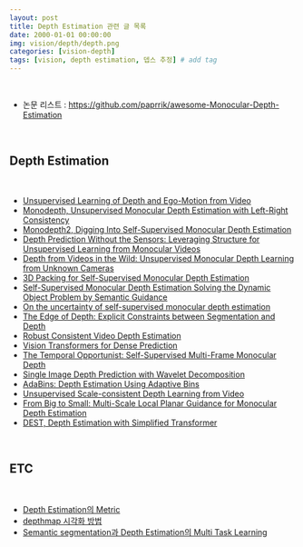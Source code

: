 ```yaml
---
layout: post
title: Depth Estimation 관련 글 목록   
date: 2000-01-01 00:00:00
img: vision/depth/depth.png
categories: [vision-depth] 
tags: [vision, depth estimation, 뎁스 추정] # add tag
---
```


<br>

- 논문 리스트 : https://github.com/paprrik/awesome-Monocular-Depth-Estimation

<br>

## **Depth Estimation**

<br>

- [Unsupervised Learning of Depth and Ego-Motion from Video]()
- [Monodepth, Unsupervised Monocular Depth Estimation with Left-Right Consistency](https://gaussian37.github.io/vision-depth-monodepth1/)
- [Monodepth2, Digging Into Self-Supervised Monocular Depth Estimation](https://gaussian37.github.io/vision-depth-monodepth2/)
- [Depth Prediction Without the Sensors: Leveraging Structure for Unsupervised Learning from Monocular Videos]()
- [Depth from Videos in the Wild: Unsupervised Monocular Depth Learning from Unknown Cameras]()
- [3D Packing for Self-Supervised Monocular Depth Estimation]()
- [Self-Supervised Monocular Depth Estimation Solving the Dynamic Object Problem by Semantic Guidance]()
- [On the uncertainty of self-supervised monocular depth estimation]()
- [The Edge of Depth: Explicit Constraints between Segmentation and Depth]()
- [Robust Consistent Video Depth Estimation]()
- [Vision Transformers for Dense Prediction]()
- [The Temporal Opportunist: Self-Supervised Multi-Frame Monocular Depth]()
- [Single Image Depth Prediction with Wavelet Decomposition]()
- [AdaBins: Depth Estimation Using Adaptive Bins]()
- [Unsupervised Scale-consistent Depth Learning from Video]()
- [From Big to Small: Multi-Scale Local Planar Guidance for Monocular Depth Estimation]()
- [DEST, Depth Estimation with Simplified Transformer](https://gaussian37.github.io/vision-depth-dest/)

<br>

## **ETC**

<br>

- [Depth Estimation의 Metric](https://gaussian37.github.io/vision-depth-metrics/)
- [depthmap 시각화 방법](https://gaussian37.github.io/vision-depth-depthmap_visualization/)
- [Semantic segmentation과 Depth Estimation의 Multi Task Learning](https://gaussian37.github.io/vision-depth-seg_depth_mtl/)

